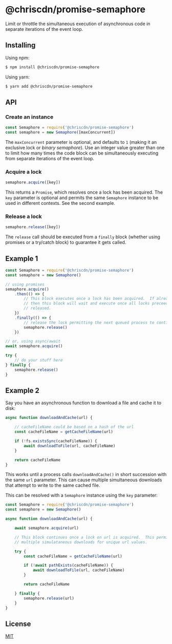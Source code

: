# @chriscdn/promise-semaphore

Limit or throttle the simultaneous execution of asynchronous code in separate iterations of the event loop.

## Installing

Using npm:

```bash
$ npm install @chriscdn/promise-semaphore
```

Using yarn:

```bash
$ yarn add @chriscdn/promise-semaphore
```

## API

### Create an instance

```js
const Semaphore = require('@chriscdn/promise-semaphore')
const semaphore = new Semaphore([maxConcurrent])
```

The `maxConcurrent` parameter is optional, and defaults to `1` (making it an exclusive lock or *binary semaphore*).  Use an integer value greater than one to limit how many times the code block can be simultaneously executing from separate iterations of the event loop.

### Acquire a lock

```js
semaphore.acquire([key])
```

This returns a `Promise`, which resolves once a lock has been acquired.  The `key` parameter is optional and permits the same `Semaphore` instance to be used in different contexts.  See the second example.

### Release a lock

```js
semaphore.release([key])
```

The `release` call should be executed from a `finally` block (whether using promises or a try/catch block) to guarantee it gets called.

## Example 1

```js
const Semaphore = require('@chriscdn/promise-semaphore')
const semaphore = new Semaphore()

// using promises
semaphore.acquire()
	.then(() => {
		// This block executes once a lock has been acquired.  If already locked
		// then this block will wait and execute once all locks preceeding it have been
		// released.
	})
	.finally(() => {
		// release the lock permitting the next queued process to continue
		semaphore.release()
	})

// or, using async/await
await semaphore.acquire()

try {
	// do your stuff here
} finally {
	semaphore.release()
}
```

## Example 2

Say you have an asynchronous function to download a file and cache it to disk:

```js
async function downloadAndCache(url) {

	// cacheFileName could be based on a hash of the url
	const cacheFileName = getCacheFileName(url)

	if (!fs.existsSync(cacheFileName)) {
		await downloadToFile(url, cacheFileName)
	}

	return cacheFileName
}
```

This works until a process calls `downloadAndCache()` in short succession with the same `url` parameter. This can cause multiple simultaneous downloads that attempt to write to the same cached file.

This can be resolved with a `Semaphore` instance using the `key` parameter:

```js
const Semaphore = require('@chriscdn/promise-semaphore')
const semaphore = new Semaphore()

async function downloadAndCache(url) {

	await semaphore.acquire(url)

	// This block continues once a lock on url is acquired.  This permits
	// multiple simulataneous downloads for unique url values.

	try {
		const cacheFileName = getCacheFileName(url)

		if (!await pathExists(cacheFileName)) {
			await downloadToFile(url, cacheFileName)	
		}

		return cacheFileName

	} finally {
		semaphore.release(url)
	}
}
```

## License

[MIT](LICENSE)